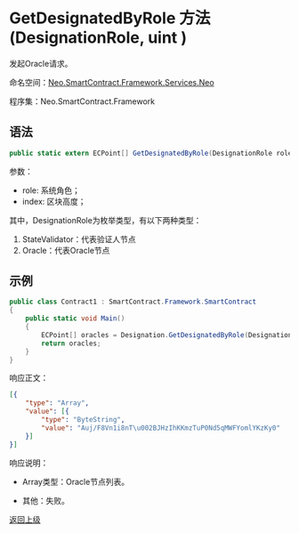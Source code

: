 # GetDesignatedByRole 方法 (DesignationRole, uint )

发起Oracle请求。

命名空间：[Neo.SmartContract.Framework.Services.Neo](../../neo.md)

程序集：Neo.SmartContract.Framework

## 语法

```c#
public static extern ECPoint[] GetDesignatedByRole(DesignationRole role, uint index);
```

参数：

- role: 系统角色；
- index: 区块高度；

其中，DesignationRole为枚举类型，有以下两种类型：
1. StateValidator：代表验证人节点
2. Oracle：代表Oracle节点

## 示例

```c#
public class Contract1 : SmartContract.Framework.SmartContract
{
    public static void Main()
    {
        ECPoint[] oracles = Designation.GetDesignatedByRole(DesignationRole.Oracle, 1000);
        return oracles;
    }
}
```

响应正文：

```json
[{
	"type": "Array",
	"value": [{
		"type": "ByteString",
		"value": "Auj/F8Vn1i8nT\u002BJHzIhKKmzTuP0Nd5qMWFYomlYKzKy0"
	}]
}]
```

响应说明：

- Array类型：Oracle节点列表。

- 其他：失败。

[返回上级](../Designation.md)
